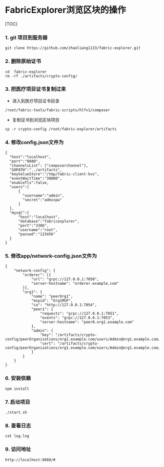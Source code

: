 # FabricExplorer浏览区块的操作

[TOC]

###  1. git 项目到服务器
```
git clone https://github.com/zhaoliang1133/fabric-explorer.git
```
### 2. 删除原始证书
```
cd  fabric-explorer
rm -rf ./artifacts/crypto-config/
```
### 3. 把医疗项目证书复制过来
- 进入到医疗项目证书目录
```
/root/fabric-tools/fabric-scripts/hlfv1/composer
```
- 复制证书到浏览区块项目
```
cp -r crypto-config /root/fabric-explorer/artifacts
```
### 4. 修改config.json文件为
```
{
  "host":"localhost",
  "port":"8080",
  "channelsList": ["composerchannel"],
  "GOPATH":"../artifacts",
  "keyValueStore":"/tmp/fabric-client-kvs",
  "eventWaitTime":"30000",
  "enableTls":false,
  "users":[
      {
        "username":"admin",
        "secret":"adminpw"
      }
  ],
  "mysql":{
      "host":"localhost",
      "database":"fabricexplorer",
      "port":"3306",
      "username":"root",
      "passwd":"123456"
  }
}

```
### 5. 修改app/network-config.json文件为
```
{
    "network-config": {
        "orderer": [{
            "url": "grpc://127.0.0.1:7050",
            "server-hostname": "orderer.example.com"
        }],
        "org1": {
            "name": "peerOrg1",
            "mspid": "Org1MSP",
            "ca": "http://127.0.0.1:7054",
            "peer1": {
                "requests": "grpc://127.0.0.1:7051",
                "events": "grpc://127.0.0.1:7053",
                "server-hostname": "peer0.org1.example.com"
            },
            "admin": {
                "key": "/artifacts/crypto-config/peerOrganizations/org1.example.com/users/Admin@org1.example.com/msp/keystore",
                "cert": "/artifacts/crypto-config/peerOrganizations/org1.example.com/users/Admin@org1.example.com/msp/signcerts"
            }
        }
    }
}
```
### 6. 安装依赖
```
npm install
```
### 7. 启动项目
```
./start.sh
```
### 8. 查看日志
```
cat log.log
```
### 9. 访问地址
```
http://localhost:8080/#
```